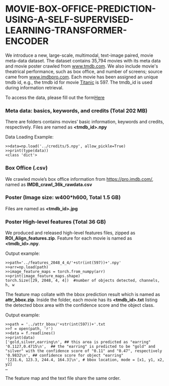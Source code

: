 # MOVIE-BOX-OFFICE-PREDICTION-USING-A-SELF-SUPERVISED-LEARNING-TRANSFORMER-ENCODER

We introduce a new, large-scale, multimodal, text-image paired, movie meta-data dataset. 
The dataset contains 35,794 movies with its meta data and movie poster crawled from www.tmdb.com. We also include movie's theatrical performance,  such as box office, and number of screens; source came from www.imdbpro.com. 
Each movie has been assigned an unique tmdb id, e.g., the tmdb id for movie [Titanic](https://www.themoviedb.org/movie/597-titanic) is 597. The tmdb_id is used during information retrieval. 
 
To access the data, please fill out the form[Here](https://docs.google.com/forms/d/e/1FAIpQLSfB_9j_8fYF6YpjEBrUecxs-VNAFrmNxKD2zPQYQSXCcIUbKA/viewform?usp=sf_link) 
 
### Meta data: basics, keywords, and credits (Total 202 MB)
There are folders contains movies’ basic information, keywords and credits, respectively. Files are named as ****<tmdb_id>.npy****

Data Loading Example:
``` 
>>data=np.load('../credits/5.npy', allow_pickle=True)
>>print(type(data))
<class 'dict'>
```

### Box Office (.csv)
We crawled movie’s box office information from https://pro.imdb.com/, named as **IMDB_crawl_36k_rawdata.csv**

### Poster (Image size: w400*h600, Total 1.5 GB)
Files are named as **<tmdb_id>.jpg**

### Poster High-level features (Total 36 GB)
We produced and released high-level features files, zipped as **ROI_Align_features.zip**. Feature for each movie is named as **<tmdb_id>.npy**. 

Output example:
 ```
>>path='../features_2048_4_4/'+str(int(597))+'.npy'
>>arr=np.load(path)
>>image_feature_maps = torch.from_numpy(arr)
>>print(image_feature_maps.shape)
torch.Size([29, 2048, 4, 4])  #number of objects detected, channels, h, w 
```

The feature map collate with the bbox prediction result which is named as **attr_bbox.zip**. Inside the folder, each movie has its **<tmdb_id>.txt** listing the detected bbox area with the confidence score and the object class.

Output example:
```
>>path = '../attr_bbox/'+str(int(597))+'.txt
>>f = open(path, 'r')
>>data = f.readlines()
>>print(data)
['gold,silver,earring\n', ## this area is predicted as "earring"
'0.1127,0.4715\n',  ## the "earring" is predicted to be "gold" and "silver" with the confidence score of "0.11" and "0.47", respectively
'0.9832\n', ## confidence score for object "earring"
'[231.6, 123.3, 244.4, 164.3]\n', # bbox location, mode = [x1, y1, x2, y2]
…
```
The feature map and the text file share the same order. 

